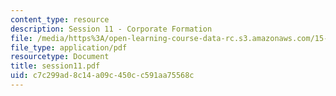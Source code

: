 ```yaml
---
content_type: resource
description: Session 11 - Corporate Formation
file: /media/https%3A/open-learning-course-data-rc.s3.amazonaws.com/15-518-taxes-and-business-strategy-fall-2002/c7c299ad8c14a09c450cc591aa75568c_session11.pdf
file_type: application/pdf
resourcetype: Document
title: session11.pdf
uid: c7c299ad-8c14-a09c-450c-c591aa75568c
---
```

